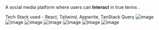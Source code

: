 A social media platform where users can **Interact** in true terms .

Tech Stack used - React, Tailwind, Appwrite, TanStack Query
![image](https://github.com/arjun2028/Interact/assets/81636054/a0ac39cd-ad3f-4cd9-8b19-896c64ac5312)
![image](https://github.com/arjun2028/Interact/assets/81636054/54b06289-5a6d-485c-8458-47354274afd5)
![image](https://github.com/arjun2028/Interact/assets/81636054/7df69381-bba2-4745-8d22-11faa586e892)
![image](https://github.com/arjun2028/Interact/assets/81636054/91745046-371c-4d77-b228-f29ea1c9dc99)
![image](https://github.com/arjun2028/Interact/assets/81636054/48f3ddd3-9b09-43db-8286-92c2e0cf1f8d)
![image](https://github.com/arjun2028/Interact/assets/81636054/b192e148-9bc9-4483-896d-39a824ee0df2)
![image](https://github.com/arjun2028/Interact/assets/81636054/574ff234-6be7-40d0-a8f7-35122f16e3b0)






